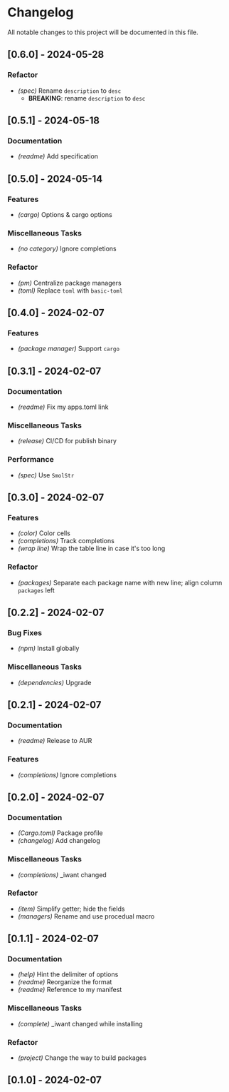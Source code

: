 # Changelog

All notable changes to this project will be documented in this file.

## [0.6.0] - 2024-05-28

### Refactor
- *(spec)* Rename `description` to `desc`
  - **BREAKING**: rename `description` to `desc`


## [0.5.1] - 2024-05-18

### Documentation

- *(readme)* Add specification

## [0.5.0] - 2024-05-14

### Features

- *(cargo)* Options & cargo options

### Miscellaneous Tasks
- *(no category)* Ignore completions


### Refactor

- *(pm)* Centralize package managers
- *(toml)* Replace `toml` with `basic-toml`

## [0.4.0] - 2024-02-07

### Features

- *(package manager)* Support `cargo`

## [0.3.1] - 2024-02-07

### Documentation

- *(readme)* Fix my apps.toml link

### Miscellaneous Tasks

- *(release)* CI/CD for publish binary

### Performance

- *(spec)* Use `SmolStr`

## [0.3.0] - 2024-02-07

### Features

- *(color)* Color cells
- *(completions)* Track completions
- *(wrap line)* Wrap the table line in case it's too long

### Refactor

- *(packages)* Separate each package name with new line; align column `packages` left

## [0.2.2] - 2024-02-07

### Bug Fixes

- *(npm)* Install globally

### Miscellaneous Tasks

- *(dependencies)* Upgrade

## [0.2.1] - 2024-02-07

### Documentation

- *(readme)* Release to AUR

### Features

- *(completions)* Ignore completions

## [0.2.0] - 2024-02-07

### Documentation

- *(Cargo.toml)* Package profile
- *(changelog)* Add changelog

### Miscellaneous Tasks

- *(completions)* _iwant changed

### Refactor

- *(item)* Simplify getter; hide the fields
- *(managers)* Rename and use procedual macro

## [0.1.1] - 2024-02-07

### Documentation

- *(help)* Hint the delimiter of options
- *(readme)* Reorganize the format
- *(readme)* Reference to my manifest

### Miscellaneous Tasks

- *(complete)* _iwant changed while installing

### Refactor

- *(project)* Change the way to build packages

## [0.1.0] - 2024-02-07

<!-- generated by git-cliff -->
